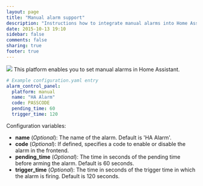 ```yaml
---
layout: page
title: "Manual alarm support"
description: "Instructions how to integrate manual alarms into Home Assistant."
date: 2015-10-13 19:10
sidebar: false
comments: false
sharing: true
footer: true
---
```


<img src='/images/supported_brands/preferences-system-privacy.png' class='brand pull-right' />
This platform enables you to set manual alarms in Home Assistant.

```yaml
# Example configuration.yaml entry
alarm_control_panel:
  platform: manual
  name: "HA Alarm"
  code: PASSCODE
  pending_time: 60
  trigger_time: 120
```

Configuration variables:

- **name** (*Optional*): The name of the alarm. Default is 'HA Alarm'.
- **code** (*Optional*): If defined, specifies a code to enable or disable the alarm in the frontend.
- **pending_time** (*Optional*): The time in seconds of the pending time before arming the alarm. Default is 60 seconds.
- **trigger_time** (*Optional*): The time in seconds of the trigger time in which the alarm is firing. Default is 120 seconds.

